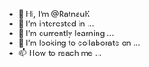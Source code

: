 - 👋 Hi, I’m @RatnauK
- 👀 I’m interested in ...
- 🌱 I’m currently learning ...
- 💞️ I’m looking to collaborate on ...
- 📫 How to reach me ...

<!---
RatnauK/RatnauK is a ✨ special ✨ repository because its `README.md` (this file) appears on your GitHub profile.
You can click the Preview link to take a look at your changes.
--->
